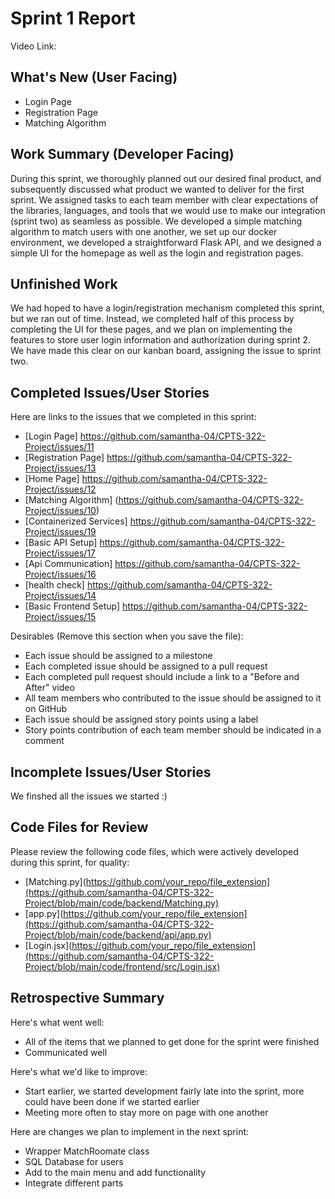 # Sprint 1 Report 
Video Link: 
## What's New (User Facing)
 * Login Page
 * Registration Page
 * Matching Algorithm

## Work Summary (Developer Facing)
During this sprint, we thoroughly planned out our desired final product, and subsequently discussed what product we wanted to deliver for the first sprint. We assigned tasks to each team member with clear expectations of the libraries, languages, and tools that we would use to make our integration (sprint two) as seamless as possible. We developed a simple matching algorithm to match users with one another, we set up our docker environment, we developed a straightforward Flask API, and we designed a simple UI for the homepage as well as the login and registration pages.
## Unfinished Work
We had hoped to have a login/registration mechanism completed this sprint, but we ran out of time. Instead, we completed half of this process by completing the UI for these pages, and we plan on implementing the features to store user login information and authorization during sprint 2. We have made this clear on our kanban board, assigning the issue to sprint two. 

## Completed Issues/User Stories
Here are links to the issues that we completed in this sprint:

 * [Login Page] https://github.com/samantha-04/CPTS-322-Project/issues/11
 * [Registration Page] https://github.com/samantha-04/CPTS-322-Project/issues/13
 * [Home Page] https://github.com/samantha-04/CPTS-322-Project/issues/12
 * [Matching Algorithm] (https://github.com/samantha-04/CPTS-322-Project/issues/10)
 * [Containerized Services] https://github.com/samantha-04/CPTS-322-Project/issues/19
 * [Basic API Setup] https://github.com/samantha-04/CPTS-322-Project/issues/17
 * [Api Communication] https://github.com/samantha-04/CPTS-322-Project/issues/16
 * [health check] https://github.com/samantha-04/CPTS-322-Project/issues/14
 * [Basic Frontend Setup] https://github.com/samantha-04/CPTS-322-Project/issues/15

 Desirables (Remove this section when you save the file):
  * Each issue should be assigned to a milestone
  * Each completed issue should be assigned to a pull request
  * Each completed pull request should include a link to a "Before and After" video
  * All team members who contributed to the issue should be assigned to it on GitHub
  * Each issue should be assigned story points using a label
  * Story points contribution of each team member should be indicated in a comment
 
 ## Incomplete Issues/User Stories
 We finshed all the issues we started :)

## Code Files for Review
Please review the following code files, which were actively developed during this sprint, for quality:
 * [Matching.py](https://github.com/your_repo/file_extension](https://github.com/samantha-04/CPTS-322-Project/blob/main/code/backend/Matching.py)
 * [app.py](https://github.com/your_repo/file_extension](https://github.com/samantha-04/CPTS-322-Project/blob/main/code/backend/api/app.py)
 * [Login.jsx](https://github.com/your_repo/file_extension](https://github.com/samantha-04/CPTS-322-Project/blob/main/code/frontend/src/Login.jsx)
 
## Retrospective Summary
Here's what went well:
  * All of the items that we planned to get done for the sprint were finished
  * Communicated well
 
Here's what we'd like to improve:
   * Start earlier, we started development fairly late into the sprint, more could have been done if we started earlier
   * Meeting more often to stay more on page with one another
  
Here are changes we plan to implement in the next sprint:
   * Wrapper MatchRoomate class
   * SQL Database for users
   * Add to the main menu and add functionality
   * Integrate different parts
